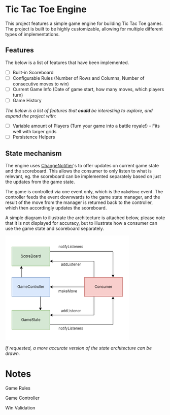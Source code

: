 # Tic Tac Toe Engine

This project features a simple game engine for building Tic Tac Toe games. The project is built to be highly customizable, allowing for multiple different types of implementations.

## Features

The below is a list of features that have been implemented.

- [ ] Built-in Scoreboard
- [ ] Configurable Rules (Number of Rows and Columns, Number of consecutive moves to win)
- [ ] Current Game Info (Date of game start, how many moves, which players turn)
- [ ] Game History

_The below is a list of features that **could** be interesting to explore, and expand the project with:_

- [ ] Variable amount of Players (Turn your game into a battle royale!) - Fits well with larger grids
- [ ] Persistence Helpers

## State mechanism

The engine uses [ChangeNotifier](https://api.flutter.dev/flutter/foundation/ChangeNotifier-class.html)'s to offer updates on current game state and the scoreboard. This allows the consumer to only listen to what is relevant, eg. the scoreboard can be implemented separately based on just the updates from the game state.

The game is controlled via one event only, which is the `makeMove` event. The controller feeds the event downwards to the game state manager, and the result of the move from the manager is returned back to the controller, which then accordingly updates the scoreboard.

A simple diagram to illustrate the architecture is attached below, please note that it is not displayed for accuracy, but to illustrate how a consumer can use the game state and scoreboard separately.

![Consumer view](.github/consuming.png)

_If requested, a more accurate version of the state architecture can be drawn._

# Notes

Game Rules

<!-- /// [0, 1, 2, 3, 4, ..8]
///
/// - At least 5 moves to a win (Impl. game state)
/// - Win condition: 3 in a row (horizontal, vertical, diagonal)
///
/// - >= 9 Moves is a Draw
///
/// Player 1 & 2 - Notify which one is performing a move
///

/// Game Widgets
/// - [GameBoard] Default GridView w/ Callbacks
///
/// Configurations/Customization:
/// - Scoreboard (Overlay)
/// - Players (O, X) - Animations
/// - GameBoard (Padding, Borders, Background, Margin)
/// - Size of Board - Derive constraints for children (Grid Tiles)
/// - Interactions (onEnter, onExit, onPressed) -->

Game Controller

<!-- // class GameEngine {
//   /// Notify about changes
//   /// Consume events from outside
//   /// Track state
//   ///
//   late final List<int> _board;

//   GameEngine() {
//     _board = List.generate(rows * cols, (_) => 0);
//   }

//   /// Listen to game end and then grab game state
//   /// eg. who won (if any)
//   ///
//   final ValueNotifier<GameState> gameState = ValueNotifier(GameState.initial());

//   /// Reset GameState
//   void reset() {
//     /// Change gameState to initial, but keep track of scores
//   }

//   Future<void> makeMove(int index) {
//     /// Check if game is still running
//     ///
//     /// Check if index is occupied
//     ///
//     /// Change current player
//     ///
//     /// Check if game ended due to this move
//   }

//   /// Read from GameState
//   int get _getPlayer => _isPlayerOne ? 1 : 2;
// }

// class GameState {
//   List<int> board;
//   List<int> scores;

//   /// [0 = draws, 1 = Player 1 wins, 2 = Player 2 wins]
//   bool isRunning;
//   int? winner;
//   bool isPlayerOne;
// } -->

Win Validation

<!-- /// [0, 1, 2]
/// [3, 4, 5]
/// [6, 7, 8]
///
/// -1 = nothing changed
///
/// 0 = no state
/// 1 = Player 1 (O)
/// 2 = Player 2 (X)
///
// class WinValidator {
//   static int gameEnded(List<int> currentMoveset) {
//     /// Horizontal
//     if (currentMoveset[0] == currentMoveset[1] &&
//         currentMoveset[0] == currentMoveset[2]) {}

//     /// Vertical

//     /// Diagonal

//     return -1;
//   }
// } -->
